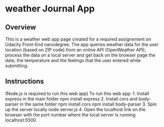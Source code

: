 # weather Journal App

## Overview

This is a weather web app page created for a required assignement on Udacity Front-End nanodegree. 
The app queries weather data for the user location (based on ZIP code) from an online API (OpenWeather API), process the data on a local server and get back on the browser page the date, the temperature and the feelings that the user entered while submitting.

## Instructions

(Node.js is required to run this web app)
To run this web app:
    1. Install express in the main folder 
        npm install express
    2. Install cors and body-parser in the same folder
        npm install cors
        npm install body-parser
    3. Spin up the server locally
        node server.js
    4. Open the localhost link on the browser with the port number where the local server is running 
        localhost:5500

    